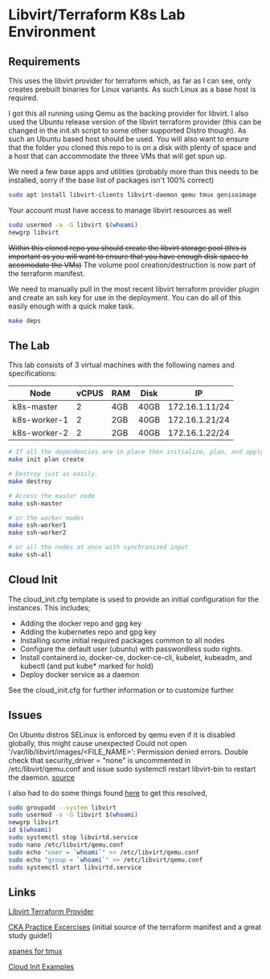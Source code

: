 # Libvirt/Terraform K8s Lab Environment

## Requirements

This uses the libvirt provider for terraform which, as far as I can see, only creates prebuilt binaries for Linux variants. As such Linux as a base host is required.

I got this all running using Qemu as the backing provider for libvirt. I also used the Ubuntu release version of the libvirt terraform provider (this can be changed in the init.sh script to some other supported Distro though). As such an Ubuntu based host should be used. You will also want to ensure that the folder you cloned this repo to is on a disk with plenty of space and a host that can accommodate the three VMs that will get spun up.

We need a few base apps and utilities (probably more than this needs to be installed, sorry if the base list of packages isn't 100% correct)

```bash
sudo apt install libvirt-clients libvirt-daemon qemu tmux genisoimage
```

Your account must have access to manage libvirt resources as well

```bash
sudo usermod -a -G libvirt $(whoami)
newgrp libvirt
```

~~Within this cloned repo you should create the libvirt storage pool (this is important as you will want to ensure that you have enough disk space to accomodate the VMs)~~ The volume pool creation/destruction is now part of the terraform manifest. 

We need to manually pull in the most recent libvirt terraform provider plugin and create an ssh key for use in the deployment. You can do all of this easily enough with a quick make task.

```bash
make deps
```

## The Lab

This lab consists of 3 virtual machines with the following names and specifications:

| Node | vCPUS | RAM | Disk | IP |
|---|---|---|---|---|
| k8s-master | 2 | 4GB | 40GB | 172.16.1.11/24 |
| k8s-worker-1 | 2 | 2GB | 40GB | 172.16.1.21/24 |
| k8s-worker-2 | 2 | 2GB | 40GB | 172.16.1.22/24 |

```bash
# If all the dependencies are in place then initialize, plan, and apply the terraform manifest to bring things up.
make init plan create

# Destroy just as easily.
make destroy

# Access the master node
make ssh-master

# or the worker nodes
make ssh-worker1
make ssh-worker2

# or all the nodes at once with synchronized input
make ssh-all
```

## Cloud Init

The cloud_init.cfg template is used to provide an initial configuration for the instances. This includes;

- Adding the docker repo and gpg key
- Adding the kubernetes repo and gpg key
- Installing some initial required packages common to all nodes
- Configure the default user (ubuntu) with passwordless sudo rights.
- Install containerd.io, docker-ce, docker-ce-cli, kubelet, kubeadm, and kubectl (and put kube* marked for hold)
- Deploy docker service as a daemon

See the cloud_init.cfg for further information or to customize further

## Issues

On Ubuntu distros SELinux is enforced by qemu even if it is disabled globally, this might cause unexpected Could not open '/var/lib/libvirt/images/<FILE_NAME>': Permission denied errors. Double check that security_driver = "none" is uncommented in /etc/libvirt/qemu.conf and issue sudo systemctl restart libvirt-bin to restart the daemon. [source](https://github.com/dmacvicar/terraform-provider-libvirt/issues/546)

I also had to do some things found [here](https://github.com/jedi4ever/veewee/issues/996) to get this resolved,

```bash
sudo groupadd --system libvirt
sudo usermod -a -G libvirt $(whoami)
newgrp libvirt
id $(whoami)
sudo systemctl stop libvirtd.service
sudo nano /etc/libvirt/qemu.conf
sudo echo "user = `whoami`" >> /etc/libvirt/qemu.conf
sudo echo "group = `whoami`" >> /etc/libvirt/qemu.conf
sudo systemctl start libvirtd.service
```

## Links

[Libvirt Terraform Provider](https://github.com/dmacvicar/terraform-provider-libvirt)

[CKA Practice Excercises](https://github.com/alijahnas/CKA-practice-exercises) (initial source of the terraform manifest and a great study guide!)

[xpanes for tmux](https://github.com/greymd/tmux-xpanes)

[Cloud Init Examples](https://cloudinit.readthedocs.io/en/latest/topics/examples.html)
